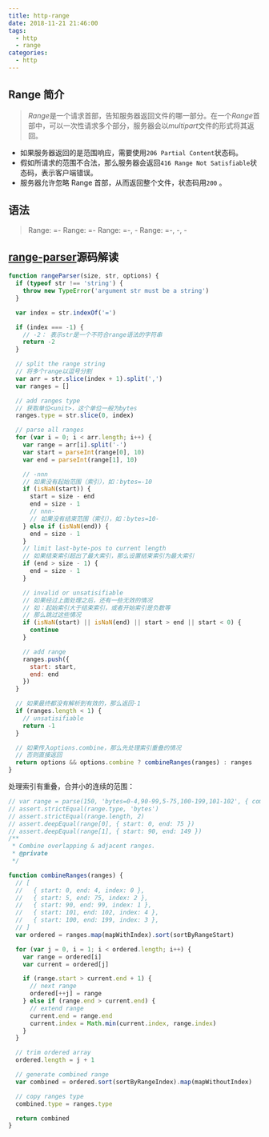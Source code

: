 ```yaml
---
title: http-range
date: 2018-11-21 21:46:00
tags:
  - http
  - range
categories:
  - http
---
```


## Range 简介

> *Range*是一个请求首部，告知服务器返回文件的哪一部分。在一个*Range*首部中，可以一次性请求多个部分，服务器会以*multipart*文件的形式将其返回。

- 如果服务器返回的是范围响应，需要使用`206 Partial Content`状态码。
- 假如所请求的范围不合法，那么服务器会返回`416 Range Not Satisfiable`状态码，表示客户端错误。
- 服务器允许忽略 Range 首部，从而返回整个文件，状态码用`200` 。

## 语法

> Range: <unit>=<range-start>-
> Range: <unit>=<range-start>-<range-end>
> Range: <unit>=<range-start>-<range-end>, <range-start>-<range-end>
> Range: <unit>=<range-start>-<range-end>, <range-start>-<range-end>, <range-start>-<range-end>

## [range-parser](https://github.com/jshttp/range-parser)源码解读

```js
function rangeParser(size, str, options) {
  if (typeof str !== 'string') {
    throw new TypeError('argument str must be a string')
  }

  var index = str.indexOf('=')

  if (index === -1) {
    // -2： 表示str是一个不符合range语法的字符串
    return -2
  }

  // split the range string
  // 将多个range以逗号分割
  var arr = str.slice(index + 1).split(',')
  var ranges = []

  // add ranges type
  // 获取单位<unit>，这个单位一般为bytes
  ranges.type = str.slice(0, index)

  // parse all ranges
  for (var i = 0; i < arr.length; i++) {
    var range = arr[i].split('-')
    var start = parseInt(range[0], 10)
    var end = parseInt(range[1], 10)

    // -nnn
    // 如果没有起始范围（索引），如：bytes=-10
    if (isNaN(start)) {
      start = size - end
      end = size - 1
      // nnn-
      // 如果没有结束范围（索引），如：bytes=10-
    } else if (isNaN(end)) {
      end = size - 1
    }
    // limit last-byte-pos to current length
    // 如果结束索引超出了最大索引，那么设置结束索引为最大索引
    if (end > size - 1) {
      end = size - 1
    }

    // invalid or unsatisifiable
    // 如果经过上面处理之后，还有一些无效的情况
    // 如：起始索引大于结束索引，或者开始索引是负数等
    // 那么跳过这些情况
    if (isNaN(start) || isNaN(end) || start > end || start < 0) {
      continue
    }

    // add range
    ranges.push({
      start: start,
      end: end
    })
  }

  // 如果最终都没有解析到有效的，那么返回-1
  if (ranges.length < 1) {
    // unsatisifiable
    return -1
  }

  // 如果传入options.combine，那么先处理索引重叠的情况
  // 否则直接返回
  return options && options.combine ? combineRanges(ranges) : ranges
}
```

处理索引有重叠，合并小的连续的范围：

```js
// var range = parse(150, 'bytes=0-4,90-99,5-75,100-199,101-102', { combine: true })
// assert.strictEqual(range.type, 'bytes')
// assert.strictEqual(range.length, 2)
// assert.deepEqual(range[0], { start: 0, end: 75 })
// assert.deepEqual(range[1], { start: 90, end: 149 })
/**
 * Combine overlapping & adjacent ranges.
 * @private
 */

function combineRanges(ranges) {
  // [
  //   { start: 0, end: 4, index: 0 },
  //   { start: 5, end: 75, index: 2 },
  //   { start: 90, end: 99, index: 1 },
  //   { start: 101, end: 102, index: 4 },
  //   { start: 100, end: 199, index: 3 },
  // ]
  var ordered = ranges.map(mapWithIndex).sort(sortByRangeStart)

  for (var j = 0, i = 1; i < ordered.length; i++) {
    var range = ordered[i]
    var current = ordered[j]

    if (range.start > current.end + 1) {
      // next range
      ordered[++j] = range
    } else if (range.end > current.end) {
      // extend range
      current.end = range.end
      current.index = Math.min(current.index, range.index)
    }
  }

  // trim ordered array
  ordered.length = j + 1

  // generate combined range
  var combined = ordered.sort(sortByRangeIndex).map(mapWithoutIndex)

  // copy ranges type
  combined.type = ranges.type

  return combined
}
```
